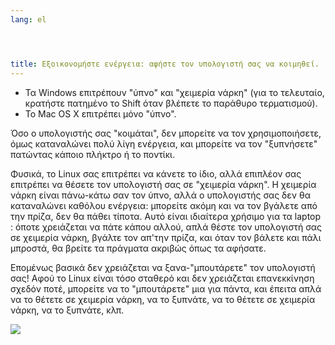 ```yaml
---
lang: el




title: Εξοικονομήστε ενέργεια: αφήστε τον υπολογιστή σας να κοιμηθεί.
---
```


<ul>
<li>Τα Windows επιτρέπουν "ύπνο" και "χειμερία νάρκη" (για το τελευταίο, 
κρατήστε πατημένο το Shift όταν βλέπετε το παράθυρο τερματισμού).</li>
<li>Το Mac OS X επιτρέπει μόνο "ύπνο".</li>
</ul>

Όσο ο υπολογιστής σας "κοιμάται", δεν μπορείτε να τον χρησιμοποιήσετε,
όμως καταναλώνει πολύ λίγη ενέργεια, και μπορείτε να τον "ξυπνήσετε"
πατώντας κάποιο πλήκτρο ή το ποντίκι.

Φυσικά, το Linux σας επιτρέπει να κάνετε το ίδιο, αλλά επιπλέον σας 
επιτρέπει να θέσετε τον υπολογιστή σας σε "χειμερία νάρκη". Η χειμερία
νάρκη είναι πάνω-κάτω σαν τον ύπνο, αλλά ο υπολογιστής σας δεν θα καταναλώνει
καθόλου ενέργεια: μπορείτε ακόμη και να τον βγάλετε από την πρίζα, δεν
θα πάθει τίποτα. Αυτό είναι ιδιαίτερα χρήσιμο για τα laptop : όποτε 
χρειάζεται να πάτε κάπου αλλού, απλά θέστε τον υπολογιστή σας σε χειμερία
νάρκη, βγάλτε τον απ'την πρίζα, και όταν τον βάλετε και πάλι μπροστά, θα
βρείτε τα πράγματα ακριβώς όπως τα αφήσατε.

Επομένως βασικά δεν χρειάζεται να ξανα-"μπουτάρετε" τον υπολογιστή σας!
Αφού το Linux είναι τόσο σταθερό και δεν χρειάζεται επανεκκίνηση σχεδόν ποτέ,
μπορείτε να το "μπουτάρετε" μια για πάντα, και έπειτα απλά να το θέτετε σε 
χειμερία νάρκη, να το ξυπνάτε, να το θέτετε σε χειμερία νάρκη, να το ξυπνάτε,
κλπ.

<img src="Images/suspend_hibernate_thumb.png" />




